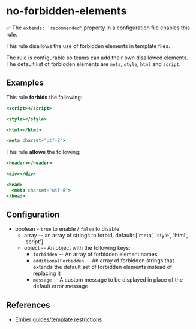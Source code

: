 # no-forbidden-elements

:white_check_mark: The `extends: 'recommended'` property in a configuration file enables this rule.

This rule disallows the use of forbidden elements in template files.

The rule is configurable so teams can add their own disallowed elements.
The default list of forbidden elements are `meta`, `style`, `html` and `script`.

## Examples

This rule **forbids** the following:

```hbs
<script></script>
```

```hbs
<style></style>
```

```hbs
<html></html>
```

```hbs
<meta charset="utf-8">
```

This rule **allows** the following:

```hbs
<header></header>
```

```hbs
<div></div>
```

```hbs
<head>
  <meta charset="utf-8">
</head>
```

## Configuration

* boolean - `true` to enable / `false` to disable
  * array -- an array of strings to forbid, default: ['meta', 'style', 'html', 'script']
  * object -- An object with the following keys:
    * `forbidden` -- An array of forbidden element names
    * `additionalForbidden` -- An array of forbidden strings that extends the default set of forbidden elements instead of replacing it
    * `message` -- A custom message to be displayed in place of the default error message

## References

* [Ember guides/template restrictions](https://guides.emberjs.com/release/components/#toc_restrictions)
